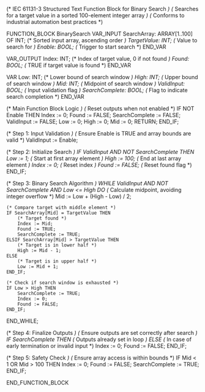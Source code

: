 (* IEC 61131-3 Structured Text Function Block for Binary Search *)
(* Searches for a target value in a sorted 100-element integer array *)
(* Conforms to industrial automation best practices *)

FUNCTION_BLOCK BinarySearch
VAR_INPUT
    SearchArray: ARRAY[1..100] OF INT; (* Sorted input array, ascending order *)
    TargetValue: INT;                  (* Value to search for *)
    Enable: BOOL;                      (* Trigger to start search *)
END_VAR

VAR_OUTPUT
    Index: INT;                        (* Index of target value, 0 if not found *)
    Found: BOOL;                       (* TRUE if target value is found *)
END_VAR

VAR
    Low: INT;                          (* Lower bound of search window *)
    High: INT;                         (* Upper bound of search window *)
    Mid: INT;                          (* Midpoint of search window *)
    ValidInput: BOOL;                  (* Input validation flag *)
    SearchComplete: BOOL;              (* Flag to indicate search completion *)
END_VAR

(* Main Function Block Logic *)
(* Reset outputs when not enabled *)
IF NOT Enable THEN
    Index := 0;
    Found := FALSE;
    SearchComplete := FALSE;
    ValidInput := FALSE;
    Low := 0;
    High := 0;
    Mid := 0;
    RETURN;
END_IF;

(* Step 1: Input Validation *)
(* Ensure Enable is TRUE and array bounds are valid *)
ValidInput := Enable;

(* Step 2: Initialize Search *)
IF ValidInput AND NOT SearchComplete THEN
    Low := 1;                      (* Start at first array element *)
    High := 100;                   (* End at last array element *)
    Index := 0;                    (* Reset index *)
    Found := FALSE;                (* Reset found flag *)
END_IF;

(* Step 3: Binary Search Algorithm *)
WHILE ValidInput AND NOT SearchComplete AND Low <= High DO
    (* Calculate midpoint, avoiding integer overflow *)
    Mid := Low + (High - Low) / 2;
    
    (* Compare target with middle element *)
    IF SearchArray[Mid] = TargetValue THEN
        (* Target found *)
        Index := Mid;
        Found := TRUE;
        SearchComplete := TRUE;
    ELSIF SearchArray[Mid] > TargetValue THEN
        (* Target is in lower half *)
        High := Mid - 1;
    ELSE
        (* Target is in upper half *)
        Low := Mid + 1;
    END_IF;
    
    (* Check if search window is exhausted *)
    IF Low > High THEN
        SearchComplete := TRUE;
        Index := 0;
        Found := FALSE;
    END_IF;
END_WHILE;

(* Step 4: Finalize Outputs *)
(* Ensure outputs are set correctly after search *)
IF SearchComplete THEN
    (* Outputs already set in loop *)
ELSE
    (* In case of early termination or invalid input *)
    Index := 0;
    Found := FALSE;
END_IF;

(* Step 5: Safety Check *)
(* Ensure array access is within bounds *)
IF Mid < 1 OR Mid > 100 THEN
    Index := 0;
    Found := FALSE;
    SearchComplete := TRUE;
END_IF;

END_FUNCTION_BLOCK
